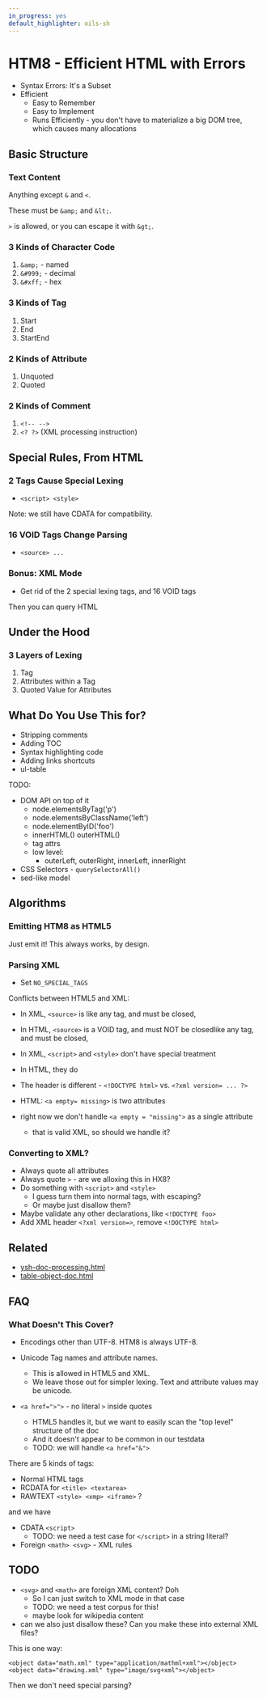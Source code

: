 ```yaml
---
in_progress: yes
default_highlighter: oils-sh
---
```


HTM8 - Efficient HTML with Errors
=================================

- Syntax Errors: It's a Subset
- Efficient
  - Easy to Remember
  - Easy to Implement
  - Runs Efficiently - you don't have to materialize a big DOM tree, which
    causes many allocations

<div id="toc">
</div> 

## Basic Structure

### Text Content

Anything except `&` and `<`.

These must be `&amp;` and `&lt;`.

`>` is allowed, or you can escape it with `&gt;`.

### 3 Kinds of Character Code

1. `&amp;` - named
1. `&#999;` - decimal
1. `&#xff;` - hex

### 3 Kinds of Tag

1. Start
1. End
1. StartEnd

### 2 Kinds of Attribute

1. Unquoted
1. Quoted

### 2 Kinds of Comment

1. `<!-- -->`
1. `<? ?>` (XML processing instruction)


## Special Rules, From HTML

### 2 Tags Cause Special Lexing

- `<script> <style>`

Note: we still have CDATA for compatibility.


### 16 VOID Tags Change Parsing

- `<source> ...`

### Bonus: XML Mode

- Get rid  of the 2 special lexing tags, and 16 VOID tags

Then you can query HTML


## Under the Hood

### 3 Layers of Lexing

1. Tag
1. Attributes within a Tag
1. Quoted Value for Attributes

## What Do You Use This for?

- Stripping comments
- Adding TOC
- Syntax highlighting code
- Adding links shortcuts
- ul-table

TODO:

- DOM API  on top of it
  - node.elementsByTag('p')
  - node.elementsByClassName('left')
  - node.elementByID('foo')
  - innerHTML() outerHTML()
  - tag attrs
  - low level:
    - outerLeft, outerRight, innerLeft, innerRight
- CSS Selectors - `querySelectorAll()`
- sed-like model

## Algorithms

### Emitting HTM8 as HTML5

Just emit it!  This always works, by design.

### Parsing XML

- Set `NO_SPECIAL_TAGS`


Conflicts between HTML5 and XML:

- In XML, `<source>` is like any tag, and must be closed,
- In HTML, `<source>` is a VOID tag, and must NOT be closedlike any tag, and must be closed,

- In XML, `<script>` and `<style>` don't have special treatment
- In HTML, they do

- The header is different - `<!DOCTYPE html>` vs.  `<?xml version= ... ?>`

- HTML: `<a empty= missing>` is two attributes
- right now we don't handle `<a empty = "missing">` as a single attribute
  - that is valid XML, so should we handle it?

### Converting to XML?

- Always quote all attributes
- Always quote `>` - are we alloxing this in HX8?
- Do something with `<script>` and `<style>`
  - I guess turn them into normal tags, with escaping?
  - Or maybe just disallow them?
- Maybe validate any other declarations, like `<!DOCTYPE foo>`
- Add XML header `<?xml version=>`, remove `<!DOCTYPE html>`

## Related

- [ysh-doc-processing.html](ysh-doc-processing.html)
- [table-object-doc.html](table-object-doc.html)

## FAQ

### What Doesn't This Cover?

- Encodings other than UTF-8.  HTM8 is always UTF-8.
- Unicode Tag names and attribute names.
  - This is allowed in HTML5 and XML.
  - We leave those out for simpler lexing.  Text and attribute values may be unicode.

- `<a href=">">` - no literal `>` inside quotes
  - HTML5 handles it, but we want to easily scan the "top level" structure of the doc
  - And it doesn't appear to be common in our testdata
  - TODO: we will handle `<a href="&">`

There are 5 kinds of tags:

- Normal HTML tags
- RCDATA for `<title> <textarea>`
- RAWTEXT `<style> <xmp> <iframe>` ?

and we have

- CDATA `<script>`
  - TODO: we need a test case for `</script>` in a string literal?
- Foreign `<math> <svg>` - XML rules

## TODO

- `<svg>` and `<math>` are foreign XML content?  Doh
  - So I can just switch to XML mode in that case
  - TODO: we need a test corpus for this!
  - maybe look for wikipedia content
- can we also just disallow these?  Can you make these into external XML files?

This is one way:

    <object data="math.xml" type="application/mathml+xml"></object>
    <object data="drawing.xml" type="image/svg+xml"></object>

Then we don't need special parsing?

